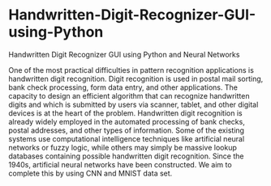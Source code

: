# Handwritten-Digit-Recognizer-GUI-using-Python
Handwritten Digit Recognizer GUI using Python and Neural Networks

One of the most practical difficulties in pattern recognition applications is handwritten digit recognition. 
Digit recognition is used in postal mail sorting, bank check processing, form data entry, and other applications. 
The capacity to design an efficient algorithm that can recognize handwritten digits and which is submitted by users via scanner, tablet, and other digital devices is at the heart of the problem. 
Handwritten digit recognition is already widely employed in the automated processing of bank checks, postal addresses, and other types of information. 
Some of the existing systems use computational intelligence techniques like artificial neural networks or fuzzy logic, while others may simply be massive lookup databases containing possible handwritten digit recognition. 
Since the 1940s, artificial neural networks have been constructed. We aim to complete this by using CNN and MNIST data set.
